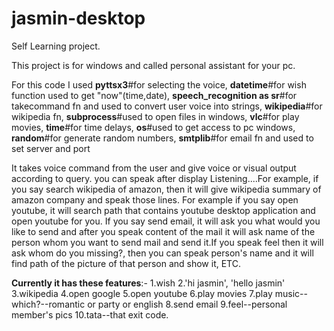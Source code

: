 # jasmin-desktop
Self Learning project.

This project is for windows and called personal assistant for your pc.

For this code I used **pyttsx3**#for selecting the voice, **datetime**#for wish function used to get "now"(time,date), **speech_recognition as sr**#for takecommand fn and used to convert user voice into strings, **wikipedia**#for wikipedia fn, **subprocess**#used to open files in windows, **vlc**#for play movies, **time**#for time delays, **os**#used to get access to pc windows, **random**#for generate random numbers, **smtplib**#for email fn and used to set server and port

It takes voice command from the user and give voice or visual output according to query. you can speak after display Listening....For example, if you say search wikipedia of amazon, then it will give wikipedia summary of amazon company and speak those lines. For example if you say open youtube, it will search path that contains youtube desktop application and open youtube for you. If you say send email, it will ask you what would you like to send and after you speak content of the mail it will ask name of the person whom you want to send mail and send it.If you speak feel then it will ask whom do you missing?, then you can speak person's name and it will find path of the picture of that person and show it, ETC.

**Currently it has these features**:-
1.wish
2.'hi jasmin', 'hello jasmin'
3.wikipedia
4.open google
5.open youtube
6.play movies
7.play music--which?--romantic or party or english
8.send email
9.feel--personal member's pics
10.tata--that exit code.
